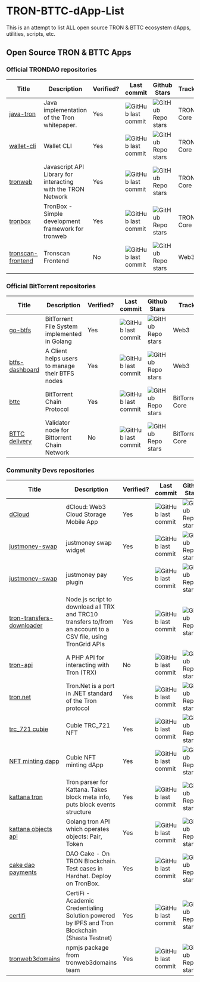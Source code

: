 # TRON-BTTC-dApp-List
This is an attempt to list ALL open source TRON &amp; BTTC ecosystem dApps, utilities, scripts, etc.


## Open Source TRON & BTTC Apps

### Official TRONDAO repositories

| Title                                                     | Description                                 | Verified? | Last commit                                                                             | Github Stars                                                                      | Track                                                                  | Hackathon Winner?    |
|-----------------------------------------------------------|---------------------------------------------|----------|-----------------------------------------------------------------------------------------|-----------------------------------------------------------------------------------|------------------------------------------------------------------------|------------------------------------------------------------------------|
| [java-tron](https://github.com/tronprotocol/java-tron) | Java implementation of the Tron whitepaper. | Yes      | ![GitHub last commit](https://img.shields.io/github/last-commit/tronprotocol/java-tron) | ![GitHub Repo stars](https://img.shields.io/github/stars/tronprotocol/java-tron)  | TRON Core |
| [wallet-cli](https://github.com/tronprotocol/wallet-cli)  | Wallet CLI                                  | Yes      | ![GitHub last commit](https://img.shields.io/github/last-commit/tronprotocol/wallet-cli)                       | ![GitHub Repo stars](https://img.shields.io/github/stars/tronprotocol/wallet-cli)                  | TRON Core |
| [tronweb](https://github.com/tronprotocol/tronweb) | Javascript API Library for interacting with the TRON Network                                 | Yes      | ![GitHub last commit](https://img.shields.io/github/last-commit/tronprotocol/tronweb)                       | ![GitHub Repo stars](https://img.shields.io/github/stars/tronprotocol/tronweb)                  | TRON Core |
| [tronbox](https://github.com/tronprotocol/tronbox) | TronBox - Simple development framework for tronweb                                 | Yes      | ![GitHub last commit](https://img.shields.io/github/last-commit/tronprotocol/tronbox)                       | ![GitHub Repo stars](https://img.shields.io/github/stars/tronprotocol/tronbox)                  | TRON Core |
| [tronscan-frontend](https://github.com/tronscan/tronscan-frontend) | Tronscan Frontend                                | No      | ![GitHub last commit](https://img.shields.io/github/last-commit/tronscan/tronscan-frontend)                       | ![GitHub Repo stars](https://img.shields.io/github/stars/tronscan/tronscan-frontend)                  | Web3|

### Official BitTorrent repositories

| Title                                                     | Description                                 | Verified? | Last commit                                                                             | Github Stars                                                                      | Track                                                                  | Hackathon Winner?    |
|-----------------------------------------------------------|---------------------------------------------|----------|-----------------------------------------------------------------------------------------|-----------------------------------------------------------------------------------|------------------------------------------------------------------------|------------------------------------------------------------------------|
| [go-btfs](https://github.com/bittorrent/go-btfs) | BitTorrent File System implemented in Golang                               | Yes      | ![GitHub last commit](https://img.shields.io/github/last-commit/bittorrent/go-btfs)                       | ![GitHub Repo stars](https://img.shields.io/github/stars/bittorrent/go-btfs)                  | Web3 |
| [btfs-dashboard](https://github.com/bittorrent/go-btfs) | A Client helps users to manage their BTFS nodes                               | Yes      | ![GitHub last commit](https://img.shields.io/github/last-commit/bittorrent/btfs-dashboard)                       | ![GitHub Repo stars](https://img.shields.io/github/stars/bittorrent/btfs-dashboard)                  | Web3 |
| [bttc](https://github.com/bttcprotocol/bttc) | BitTorrent Chain Protocol                               | Yes      | ![GitHub last commit](https://img.shields.io/github/last-commit/bttcprotocol/bttc)                       | ![GitHub Repo stars](https://img.shields.io/github/stars/bttcprotocol/bttc)                  | BitTorrent Core |
| [BTTC delivery](https://github.com/bttcprotocol/delivery) | Validator node for Bittorrent Chain Network                              | No      | ![GitHub last commit](https://img.shields.io/github/last-commit/bttcprotocol/delivery)                       | ![GitHub Repo stars](https://img.shields.io/github/stars/bttcprotocol/delivery)                  | BitTorrent Core |

### Community Devs repositories

| Title                                                     | Description                                 | Verified? | Last commit                                                                             | Github Stars                                                                      | Track                                                                  | Hackathon Winner?    |
|-----------------------------------------------------------|---------------------------------------------|----------|-----------------------------------------------------------------------------------------|-----------------------------------------------------------------------------------|------------------------------------------------------------------------|------------------------------------------------------------------------|
| [dCloud](https://github.com/simbadMarino/dCloud) | dCloud: Web3 Cloud Storage Mobile App                             | Yes      | ![GitHub last commit](https://img.shields.io/github/last-commit/simbadMarino/dCloud)                       | ![GitHub Repo stars](https://img.shields.io/github/stars/simbadMarino/dCloud)                  | Web3 | Yes |
| [justmoney-swap](https://github.com/justmoney-io/swap-widget) | justmoney swap widget                          | Yes      | ![GitHub last commit](https://img.shields.io/github/last-commit/justmoney-io/swap-widget)                       | ![GitHub Repo stars](https://img.shields.io/github/stars/justmoney-io/swap-widget)                  | DeFi | Yes |
| [justmoney-swap](https://github.com/justmoney-io/justmoney-pay-woocommerce) | justmoney pay plugin                          | Yes      | ![GitHub last commit](https://img.shields.io/github/last-commit/justmoney-io/justmoney-pay-woocommerce)                       | ![GitHub Repo stars](https://img.shields.io/github/stars/justmoney-io/justmoney-pay-woocommerce)                  | Web3 | Yes |
| [tron-transfers-downloader](https://github.com/ColonelJ/tron-transfers-downloader) | Node.js script to download all TRX and TRC10 transfers to/from an account to a CSV file, using TronGrid APIs                            | Yes      | ![GitHub last commit](https://img.shields.io/github/last-commit/ColonelJ/tron-transfers-downloader)                       | ![GitHub Repo stars](https://img.shields.io/github/stars/ColonelJ/tron-transfers-downloader)                  | BigData | No |
| [tron-api](https://github.com/iexbase/tron-api) | A PHP API for interacting with Tron (TRX)                         | No      | ![GitHub last commit](https://img.shields.io/github/last-commit/iexbase/tron-api)                       | ![GitHub Repo stars](https://img.shields.io/github/stars/iexbase/tron-api)                  | Web3 | No |
| [tron.net](https://github.com/griffo-io/tron.net) | Tron.Net is a port in .NET standard of the Tron protocol                        | Yes      | ![GitHub last commit](https://img.shields.io/github/last-commit/griffo-io/tron.net)                       | ![GitHub Repo stars](https://img.shields.io/github/stars/griffo-io/tron.net)                  | Web3 | No |
| [trc_721 cubie](https://github.com/Cubie-3D-NFT/TRC721_Smartcontract) | Cubie TRC_721 NFT                     | Yes      | ![GitHub last commit](https://img.shields.io/github/last-commit/Cubie-3D-NFT/TRC721_Smartcontract)                       | ![GitHub Repo stars](https://img.shields.io/github/stars/Cubie-3D-NFT/TRC721_Smartcontract)                   | NFT | Yes |
| [NFT minting dapp](https://github.com/Cubie-3D-NFT/cubiedapp) | Cubie NFT minting dApp                    | Yes      | ![GitHub last commit](https://img.shields.io/github/last-commit/Cubie-3D-NFT/cubiedapp)                       | ![GitHub Repo stars](https://img.shields.io/github/stars/Cubie-3D-NFT/cubiedapp)                   | NFT | Yes |
| [kattana tron](https://github.com/kattana-io/tron-blocks-parser) | Tron parser for Kattana. Takes block meta info, puts block events structure                   | Yes      | ![GitHub last commit](https://img.shields.io/github/last-commit/kattana-io/tron-blocks-parser)                       | ![GitHub Repo stars](https://img.shields.io/github/stars/kattana-io/tron-blocks-parser) | BigData | Yes |
| [kattana objects api](https://github.com/kattana-io/tron-objects-api) | Golang tron API which operates objects: Pair, Token                   | Yes      | ![GitHub last commit](https://img.shields.io/github/last-commit/kattana-io/tron-objects-api)                       | ![GitHub Repo stars](https://img.shields.io/github/stars/kattana-io/tron-objects-api) | BigData | Yes |
| [cake dao payments](https://github.com/oespn/dao-cake-sol-hh) | DAO Cake - On TRON Blockchain. Test cases in Hardhat. Deploy on TronBox.                  | Yes      | ![GitHub last commit](https://img.shields.io/github/last-commit/oespn/dao-cake-sol-hh)                       | ![GitHub Repo stars](https://img.shields.io/github/stars/oespn/dao-cake-sol-hh) | Web3 | Yes |
| [certifi](https://github.com/Ronak-59/Certifi) | CertiFi - Academic Credentialing Solution powered by IPFS and Tron Blockchain (Shasta Testnet)                  | Yes      | ![GitHub last commit](https://img.shields.io/github/last-commit/Ronak-59/Certifi)                       | ![GitHub Repo stars](https://img.shields.io/github/stars/Ronak-59/Certifi) | Web3 | Yes |
| [tronweb3domains](https://github.com/TronWeb3Domains/trondomainjs) |  npmjs package from tronweb3domains team            | Yes      | ![GitHub last commit](https://img.shields.io/TronWeb3Domains/trondomainjs)                       | ![GitHub Repo stars](https://img.shields.io/github/stars/TronWeb3Domains/trondomainjs) | Web3 | Yes |


